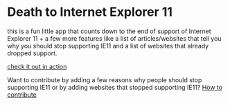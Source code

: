 # Death to Internet Explorer 11

this is a fun little app that counts down to the end of support of Internet Explorer 11 + a few more features like a list of articles/websites that tell you why you should stop supporting IE11 and a list of websites that already dropped support.

[check it out in action](https://death-to-ie11.com/)

Want to contribute by adding a few reasons why people should stop supporting IE11 or by adding websites that stopped supporting IE11?
[How to contribute](CONTRIBUTING.md)
